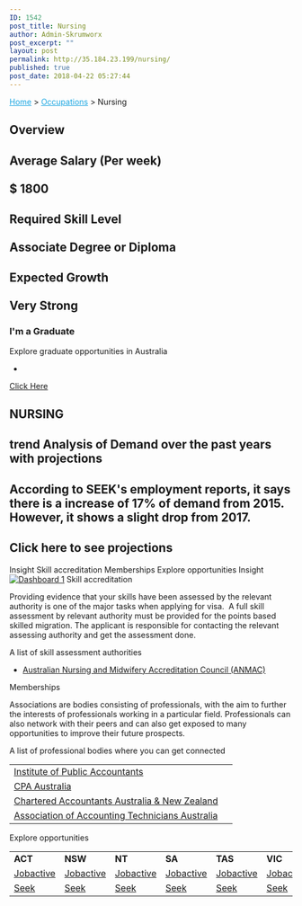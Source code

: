 ```yaml
---
ID: 1542
post_title: Nursing
author: Admin-Skrumworx
post_excerpt: ""
layout: post
permalink: http://35.184.23.199/nursing/
published: true
post_date: 2018-04-22 05:27:44
---
```

<p><a style="color: #1da7e2;" href="http://letsettle.net.au/">Home</a> &gt; <a style="color: #1da7e2;" href="http://letsettle.net.au/occupations/">Occupations</a> &gt; Nursing</p>		
			<h2>Overview</h2>		
			<h2>Average Salary (Per week)<br><br>$ 1800</h2>		
			<h2>Required Skill Level <br><br>Associate Degree or Diploma</h2>		
			<h2>Expected Growth<br><br>Very Strong</h2>		
											<h3>I'm a Graduate</h3>
									Explore graduate opportunities in Australia 							
							<ul>
											<li>
																&nbsp;							
						</li>
									</ul>
									<a href="https://gradaustralia.com.au/search-jobs/areas-of-study/finance-accounting-economics-business-administration" target="_blank">Click Here</a>
			<h2>NURSING</h2>		
			<h2>trend Analysis of Demand over the past years with projections</h2>		
			<h2>According to SEEK's employment reports, it says there is a increase of 17% of demand from 2015. However, it shows a slight drop from 2017. </h2>		
			<h2>Click here to see projections</h2>		
									Insight
									Skill accreditation
									Memberships
									Explore opportunities
									Insight
					<noscript><a href='#'><img alt='Dashboard 1 ' src='https:&#47;&#47;public.tableau.com&#47;static&#47;images&#47;Nu&#47;Nusrsing2&#47;Dashboard1&#47;1_rss.png' style='border: none' /></a></noscript><object class='tableauViz'  style='display:none;'><param name='host_url' value='https%3A%2F%2Fpublic.tableau.com%2F' /> <param name='embed_code_version' value='3' /> <param name='site_root' value='' /><param name='name' value='Nusrsing2&#47;Dashboard1' /><param name='tabs' value='no' /><param name='toolbar' value='yes' /><param name='static_image' value='https:&#47;&#47;public.tableau.com&#47;static&#47;images&#47;Nu&#47;Nusrsing2&#47;Dashboard1&#47;1.png' /> <param name='animate_transition' value='yes' /><param name='display_static_image' value='yes' /><param name='display_spinner' value='yes' /><param name='display_overlay' value='yes' /><param name='display_count' value='yes' /></object>                
									Skill accreditation
					<p>Providing evidence that your skills have been assessed by the relevant authority is one of the major tasks when applying for visa.  A full skill assessment by relevant authority must be provided for the points based skilled migration. The applicant is responsible for contacting the relevant assessing authority and get the assessment done. </p><p>A list of skill assessment authorities</p><ul><li><a href="https://www.anmac.org.au/" target="_blank" rel="noopener">Australian Nursing and Midwifery Accreditation Council (ANMAC)</a></li></ul>
									Memberships
					<p style="text-align: left;">Associations are bodies consisting of professionals, with the aim to further the interests of professionals working in a particular field. Professionals can also network with their peers and can also get exposed to many opportunities to improve their future prospects. </p>
<p style="text-align: left;">A list of professional bodies where you can get connected </p>
<table width="381">
<tbody>
<tr>
<td width="381"><a href="https://www.publicaccountants.org.au/" target="_blank" rel="noopener">Institute of Public Accountants</a></td>
</tr>
<tr>
<td><a href="https://www.cpaaustralia.com.au/" target="_blank" rel="noopener">CPA Australia</a></td>
</tr>
<tr>
<td><a href="https://www.charteredaccountantsanz.com/" target="_blank" rel="noopener">Chartered Accountants Australia &amp; New Zealand</a></td>
</tr>
<tr>
<td><a href="http://aat.org.au/" target="_blank" rel="noopener">Association of Accounting Technicians Australia</a></td>
</tr>
</tbody>
</table>
									Explore opportunities
					<table width="987"><tbody><tr><td width="91"><strong>ACT</strong></td><td width="108"><strong>NSW</strong></td><td width="122"><strong>NT</strong></td><td width="128"><strong>SA</strong></td><td width="129"><strong>TAS</strong></td><td width="140"><strong>VIC</strong></td><td width="139"><strong>QLD</strong></td><td width="130"><strong>WA</strong></td></tr><tr><td><a href="https://jobsearch.gov.au/job/search/external?Location=7&amp;Occupation=2211" target="_blank" rel="noopener">Jobactive</a></td><td><a href="https://jobsearch.gov.au/job/search/external?Location=7&amp;Occupation=2211" target="_blank" rel="noopener">Jobactive</a></td><td><a href="https://jobsearch.gov.au/job/search/external?Location=7&amp;Occupation=2211" target="_blank" rel="noopener">Jobactive</a></td><td><a href="https://jobsearch.gov.au/job/search/external?Location=7&amp;Occupation=2211" target="_blank" rel="noopener">Jobactive</a></td><td><a href="https://jobsearch.gov.au/job/search/external?Location=7&amp;Occupation=2211" target="_blank" rel="noopener">Jobactive</a></td><td><a href="https://jobsearch.gov.au/job/search/external?Location=7&amp;Occupation=2211" target="_blank" rel="noopener">Jobactive</a></td><td><a href="https://jobsearch.gov.au/job/search/external?Location=7&amp;Occupation=2211" target="_blank" rel="noopener">Jobactive</a></td><td><a href="https://jobsearch.gov.au/job/search/external?Location=7&amp;Occupation=2211" target="_blank" rel="noopener">Jobactive</a></td></tr><tr><td><a href="https://www.seek.com.au/jobs-in-accounting/in-All-Canberra-ACT?subclassification=6151%2C6152%2C6157" target="_blank" rel="noopener">Seek</a></td><td><a href="https://www.seek.com.au/jobs-in-accounting/in-New-South-Wales-NSW?subclassification=6151%2C6152%2C6157" target="_blank" rel="noopener">Seek</a></td><td><a href="https://www.seek.com.au/jobs-in-accounting/in-All-Darwin-NT?subclassification=6151%2C6152%2C6157" target="_blank" rel="noopener">Seek</a></td><td><a href="https://www.seek.com.au/jobs-in-accounting/in-South-Australia-SA?subclassification=6151%2C6152%2C6157" target="_blank" rel="noopener">Seek</a></td><td><a href="https://www.seek.com.au/jobs-in-accounting/in-Tasmania-TAS?subclassification=6151%2C6152%2C6157" target="_blank" rel="noopener">Seek</a></td><td><a href="https://www.seek.com.au/jobs-in-accounting/in-Victoria-VIC?subclassification=6151%2C6152%2C6157" target="_blank" rel="noopener">Seek</a></td><td><a href="https://www.seek.com.au/jobs-in-accounting/in-Queensland-QLD?subclassification=6151%2C6152%2C6157" target="_blank" rel="noopener">Seek</a></td><td><a href="https://www.seek.com.au/jobs-in-accounting/in-Western-Australia-WA?subclassification=6151%2C6152%2C6157" target="_blank" rel="noopener">Seek</a></td></tr></tbody></table>